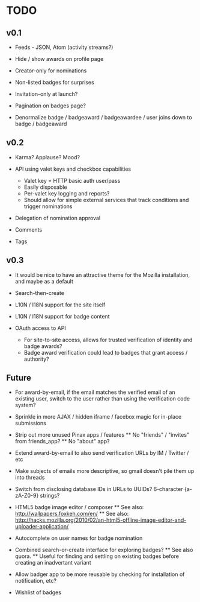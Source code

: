 # TODO

## v0.1

* Feeds - JSON, Atom (activity streams?)

* Hide / show awards on profile page

* Creator-only for nominations

* Non-listed badges for surprises

* Invitation-only at launch?

* Pagination on badges page?

* Denormalize badge / badgeaward / badgeawardee / user joins down to badge / badgeaward

## v0.2

* Karma? Applause? Mood?

* API using valet keys and checkbox capabilities
    * Valet key = HTTP basic auth user/pass
    * Easily disposable
    * Per-valet key logging and reports?
    * Should allow for simple external services that track conditions and trigger nominations

* Delegation of nomination approval

* Comments

* Tags

## v0.3

* It would be nice to have an attractive theme for the Mozilla installation, and maybe as a default

* Search-then-create

* L10N / I18N support for the site itself

* L10N / I18N support for badge content

* OAuth access to API
    * For site-to-site access, allows for trusted verification of identity and badge awards?
    * Badge award verification could lead to badges that grant access / authority?

## Future

* For award-by-email, if the email matches the verified email of an existing user, switch to the user rather than using the verification code system?

* Sprinkle in more AJAX / hidden iframe / facebox magic for in-place submissions

* Strip out more unused Pinax apps / features
** No "friends" / "invites" from friends_app?
** No "about" app?

* Extend award-by-email to also send verification URLs by IM / Twitter / etc

* Make subjects of emails more descriptive, so gmail doesn't pile them up into threads

* Switch from disclosing database IDs in URLs to UUIDs? 6-character {a-zA-Z0-9} strings?

* HTML5 badge image editor / composer
** See also: http://wallpapers.foxkeh.com/en/
** See also: http://hacks.mozilla.org/2010/02/an-html5-offline-image-editor-and-uploader-application/

* Autocomplete on user names for badge nomination

* Combined search-or-create interface for exploring badges?
** See also quora.
** Useful for finding and settling on existing badges before creating an inadvertant variant

* Allow badger app to be more reusable by checking for installation of notification, etc?

* Wishlist of badges
